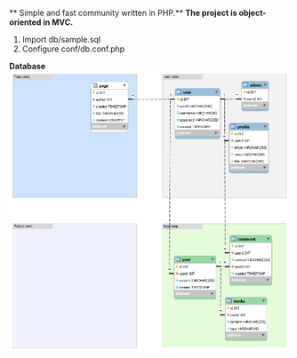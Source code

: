 ** Simple and fast community written in PHP.**
 **The project is object-oriented in MVC.**

1. Import db/sample.sql
2. Configure conf/db.conf.php

**Database**
![Alt text](/db/model.png?raw=true "Optional Title")
